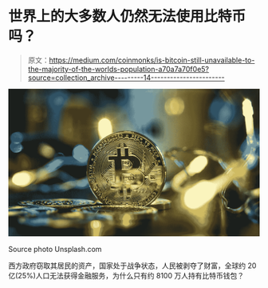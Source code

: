 # 世界上的大多数人仍然无法使用比特币吗？

> 原文：<https://medium.com/coinmonks/is-bitcoin-still-unavailable-to-the-majority-of-the-worlds-population-a70a7a70f0e5?source=collection_archive---------14----------------------->

![](img/1eed48a344e608d2e63a0217d9ca0be5.png)

Source photo Unsplash.com

西方政府窃取其居民的资产，国家处于战争状态，人民被剥夺了财富，全球约 20 亿(25%)人口无法获得金融服务，为什么只有约 8100 万人持有比特币钱包？